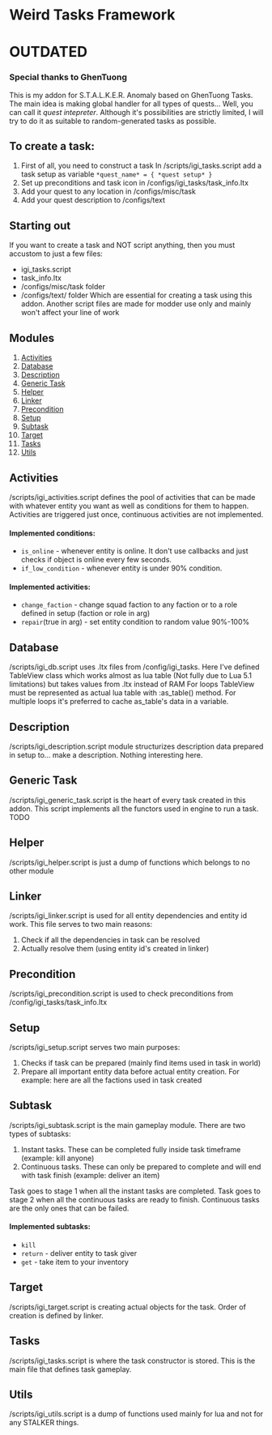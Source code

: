 # Weird Tasks Framework
# OUTDATED
### Special thanks to GhenTuong

This is my addon for S.T.A.L.K.E.R. Anomaly based on GhenTuong Tasks. 
The main idea is making global handler for all types of quests... Well, you can call it *quest intepreter*.
Although it's possibilities are strictly limited, I will try to do it as suitable to random-generated tasks as possible.

## To create a task:
1. First of all, you need to construct a task
In /scripts/igi_tasks.script add a task setup as variable ```*quest_name* = { *quest setup* }```
2. Set up preconditions and task icon in /configs/igi_tasks/task_info.ltx
2. Add your quest to any location in /configs/misc/task
3. Add your quest description to /configs/text

## Starting out
If you want to create a task and NOT script anything, then you must accustom to just a few files:
- igi_tasks.script
- task_info.ltx
- /configs/misc/task folder
- /configs/text/ folder
Which are essential for creating a task using this addon. Another script files are made for modder use only and mainly won't affect your line of work

## Modules
1. [Activities](#activities)
2. [Database](#database)
3. [Description](#description)
4. [Generic Task](#generic-task)
5. [Helper](#helper)
6. [Linker](#linker)
7. [Precondition](#precondition)
8. [Setup](#setup)
9. [Subtask](#subtask)
10. [Target](#target)
11. [Tasks](#tasks)
12. [Utils](#utils)

## Activities
/scripts/igi_activities.script defines the pool of activities that can be made with whatever entity you want as well as conditions for them to happen.
Activities are triggered just once, continuous activities are not implemented.
#### Implemented conditions:
- ```is_online``` - whenever entity is online. It don't use callbacks and just checks if object is online every few seconds.
- ```if_low_condition``` - whenever entity is under 90% condition.

#### Implemented activities:
- ```change_faction``` - change squad faction to any faction or to a role defined in setup (faction or role in arg)
- ```repair```(true in arg) - set entity condition to random value 90%-100%

## Database
/scripts/igi_db.script uses .ltx files from /config/igi_tasks.
Here I've defined TableView class which works almost as lua table (Not fully due to Lua 5.1 limitations) but takes values from .ltx instead of RAM
For loops TableView must be represented as actual lua table with :as_table() method. For multiple loops it's preferred to cache as_table's data in a variable.

## Description
/scripts/igi_description.script module structurizes description data prepared in setup to... make a description. Nothing interesting here.

## Generic Task
/scripts/igi_generic_task.script is the heart of every task created in this addon.
This script implements all the functors used in engine to run a task.
TODO

## Helper
/scripts/igi_helper.script is just a dump of functions which belongs to no other module

## Linker
/scripts/igi_linker.script is used for all entity dependencies and entity id work.
This file serves to two main reasons:
1. Check if all the dependencies in task can be resolved
2. Actually resolve them (using entity id's created in linker)

## Precondition
/scripts/igi_precondition.script is used to check preconditions from /config/igi_tasks/task_info.ltx

## Setup
/scripts/igi_setup.script serves two main purposes:
1. Checks if task can be prepared (mainly find items used in task in world)
2. Prepare all important entity data before actual entity creation. For example: here are all the factions used in task created

## Subtask
/scripts/igi_subtask.script is the main gameplay module.
There are two types of subtasks:
1. Instant tasks. These can be completed fully inside task timeframe (example: kill anyone)
2. Continuous tasks. These can only be prepared to complete and will end with task finish (example: deliver an item)


Task goes to stage 1 when all the instant tasks are completed.
Task goes to stage 2 when all the continuous tasks are ready to finish.
Continuous tasks are the only ones that can be failed.

#### Implemented subtasks:
- ```kill```
- ```return``` - deliver entity to task giver
- ```get``` - take item to your inventory

## Target
/scripts/igi_target.script is creating actual objects for the task.
Order of creation is defined by linker.

## Tasks
/scripts/igi_tasks.script is where the task constructor is stored. This is the main file that defines task gameplay.

## Utils
/scripts/igi_utils.script is a dump of functions used mainly for lua and not for any STALKER things.